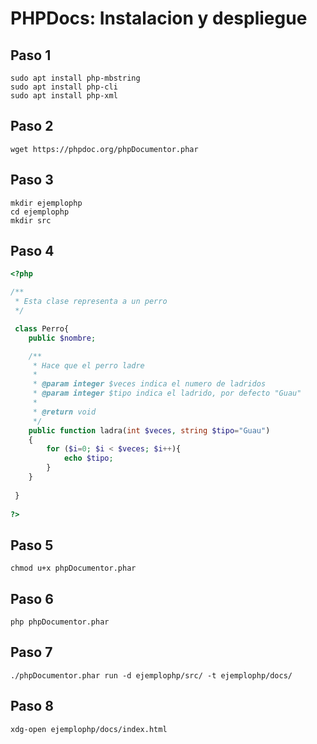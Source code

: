 # PHPDocs: Instalacion y despliegue

## Paso 1

```
sudo apt install php-mbstring
sudo apt install php-cli
sudo apt install php-xml
```


## Paso 2

```
wget https://phpdoc.org/phpDocumentor.phar
```

## Paso 3

```
mkdir ejemplophp
cd ejemplophp
mkdir src
```

## Paso 4

```php
<?php

/**
 * Esta clase representa a un perro
 */

 class Perro{
    public $nombre;

    /**
     * Hace que el perro ladre
     * 
     * @param integer $veces indica el numero de ladridos 
     * @param integer $tipo indica el ladrido, por defecto "Guau"
     * 
     * @return void
     */
    public function ladra(int $veces, string $tipo="Guau")
    {
        for ($i=0; $i < $veces; $i++){
            echo $tipo;
        }
    }
    
 }
 
?>
```

## Paso 5

```
chmod u+x phpDocumentor.phar
```

## Paso 6

```
php phpDocumentor.phar
```

## Paso 7

```
./phpDocumentor.phar run -d ejemplophp/src/ -t ejemplophp/docs/
```

## Paso 8

```
xdg-open ejemplophp/docs/index.html
```

